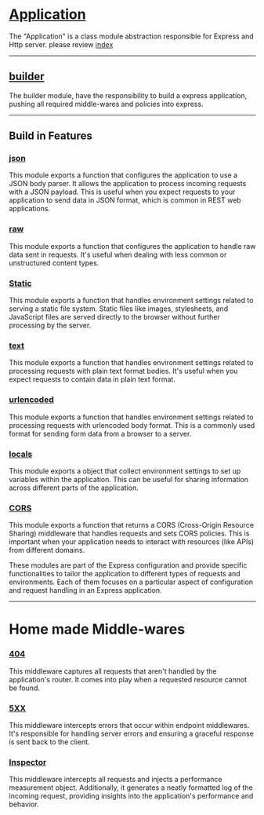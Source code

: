 # [Application](./index.js)

The "Application" is a class module abstraction responsible for Express and Http server. please review [index](./index.js)

---

## [builder](./builder)
The builder module, have the responsibility to build a express application, pushing all required middle-wares and policies into express.

---
## Build in Features

### [json](./config/_json/index.js)
This module exports a function that configures the application to use a JSON body parser. It allows the application to process incoming requests with a JSON payload. This is useful when you expect requests to your application to send data in JSON format, which is common in REST web applications.

### [raw](./config/_raw/index.js)
This module exports a function that configures the application to handle raw data sent in requests. It's useful when dealing with less common or unstructured content types.

### [Static](./config/_static/index.js)
This module exports a function that handles environment settings related to serving a static file system. Static files like images, stylesheets, and JavaScript files are served directly to the browser without further processing by the server.

### [text](./config/_text/index.js)
This module exports a function that handles environment settings related to processing requests with plain text format bodies. It's useful when you expect requests to contain data in plain text format.

### [urlencoded](./config/_urlencoded/index.js)
This module exports a function that handles environment settings related to processing requests with urlencoded body format. This is a commonly used format for sending form data from a browser to a server.

### [locals](./config/_locals/index.js)
This module exports a object that collect environment settings to set up variables within the application. This can be useful for sharing information across different parts of the application.

### [CORS](./)
This module exports a function that returns a CORS (Cross-Origin Resource Sharing) middleware that handles requests and sets CORS policies. This is important when your application needs to interact with resources (like APIs) from different domains.

These modules are part of the Express configuration and provide specific functionalities to tailor the application to different types of requests and environments. Each of them focuses on a particular aspect of configuration and request handling in an Express application.

---

# Home made Middle-wares

### [404](./builder/features/homebrew/middlewares/cannot_get/index.js)
This middleware captures all requests that aren't handled by the application's router. It comes into play when a requested resource cannot be found.

### [5XX](./builder/features/homebrew/middlewares/error_handler/index.js)
This middleware intercepts errors that occur within endpoint middlewares. It's responsible for handling server errors and ensuring a graceful response is sent back to the client.

### [Inspector](./builder/features/homebrew/middlewares/inspector/index.js)
This middleware intercepts all requests and injects a performance measurement object. Additionally, it generates a neatly formatted log of the incoming request, providing insights into the application's performance and behavior.
